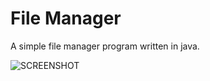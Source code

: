 # File Manager
A simple file manager program written in java.


![SCREENSHOT](https://github.com/mrz-256/FileManager/assets/134142969/57d783e5-78a2-44fc-a79a-98310a2b9d83)
